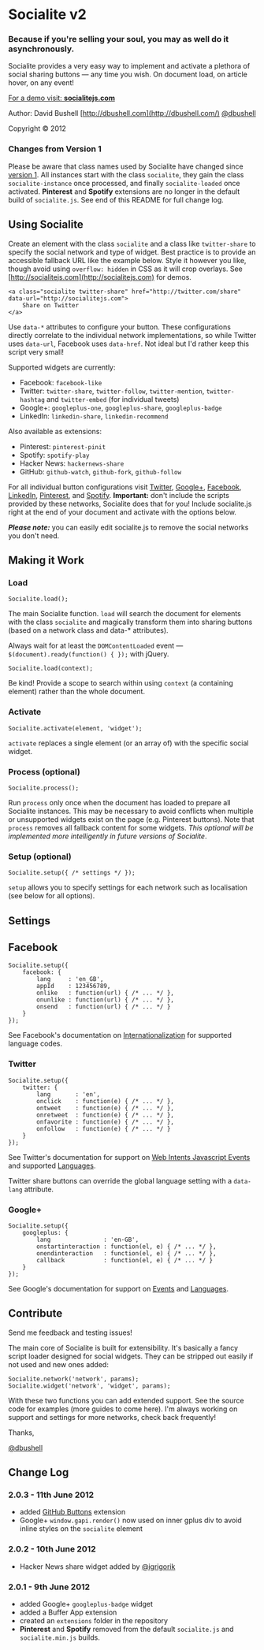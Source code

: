 # Socialite v2

### Because if you're selling your soul, you may as well do it asynchronously.

Socialite provides a very easy way to implement and activate a plethora of social sharing buttons — any time you wish. On document load, on article hover, on any event!

[For a demo visit: **socialitejs.com**](http://www.socialitejs.com/)

Author: David Bushell [http://dbushell.com](http://dbushell.com/) [@dbushell](http://twitter.com/dbushell/)

Copyright © 2012

### Changes from Version 1

Please be aware that class names used by Socialite have changed since <a href="https://github.com/dbushell/Socialite/tags/">version 1</a>. All instances start with the class `socialite`, they gain the class `socialite-instance` once processed, and finally `socialite-loaded` once activated. **Pinterest** and **Spotify** extensions are no longer in the default build of `socialite.js`. See end of this README for full change log.

## Using Socialite

Create an element with the class `socialite` and a class like `twitter-share` to specify the social network and type of widget. Best practice is to provide an accessible fallback URL like the example below. Style it however you like, though avoid using `overflow: hidden` in CSS as it will crop overlays. See [http://socialitejs.com](http://socialitejs.com) for demos.

	<a class="socialite twitter-share" href="http://twitter.com/share" data-url="http://socialitejs.com">
		Share on Twitter
	</a>

Use `data-*` attributes to configure your button. These configurations directly correlate to the individual network implementations, so while Twitter uses `data-url`, Facebook uses `data-href`. Not ideal but I'd rather keep this script very small!

Supported widgets are currently:

* Facebook: `facebook-like`
* Twitter: `twitter-share`, `twitter-follow`, `twitter-mention`, `twitter-hashtag` and `twitter-embed` (for individual tweets)
* Google+: `googleplus-one`, `googleplus-share`, `googleplus-badge`
* LinkedIn: `linkedin-share`, `linkedin-recommend`

Also available as extensions:

* Pinterest: `pinterest-pinit`
* Spotify: `spotify-play`
* Hacker News: `hackernews-share`
* GitHub: `github-watch`, `github-fork`, `github-follow`

For all individual button configurations visit [Twitter](https://twitter.com/about/resources/buttons/), [Google+](https://developers.google.com/+/plugins/+1button/), [Facebook](http://developers.facebook.com/docs/reference/plugins/like/), [LinkedIn](http://developer.linkedin.com/plugins/share-button/), [Pinterest](http://pinterest.com/about/goodies/), and [Spotify](https://developer.spotify.com/technologies/spotify-play-button/). **Important:** don't include the scripts provided by these networks, Socialite does that for you! Include socialite.js right at the end of your document and activate with the options below.

***Please note:*** you can easily edit socialite.js to remove the social networks you don't need.

## Making it Work

### Load

	Socialite.load();

The main Socialite function. `load` will search the document for elements with the class `socialite` and magically transform them into sharing buttons (based on a network class and data-* attributes).

Always wait for at least the `DOMContentLoaded` event — `$(document).ready(function() { });` with jQuery.

	Socialite.load(context);

Be kind! Provide a scope to search within using `context` (a containing element) rather than the whole document.

### Activate

	Socialite.activate(element, 'widget');

`activate` replaces a single element (or an array of) with the specific social widget.

### Process (optional)

	Socialite.process();

Run `process` only once when the document has loaded to prepare all Socialite instances. This may be necessary to avoid conflicts when multiple or unsupported widgets exist on the page (e.g. Pinterest buttons). Note that `process` removes all fallback content for some widgets. *This optional will be implemented more intelligently in future versions of Socialite*.

### Setup (optional)

	Socialite.setup({ /* settings */ });

`setup` allows you to specify settings for each network such as localisation (see below for all options).

## Settings

## Facebook

	Socialite.setup({
		facebook: {
			lang     : 'en_GB',
			appId    : 123456789,
			onlike   : function(url) { /* ... */ },
			onunlike : function(url) { /* ... */ },
			onsend   : function(url) { /* ... */ }
		}
	});

See Facebook's documentation on [Internationalization](http://developers.facebook.com/docs/internationalization/) for supported language codes.

### Twitter

	Socialite.setup({
		twitter: {
			lang       : 'en',
			onclick    : function(e) { /* ... */ },
			ontweet    : function(e) { /* ... */ },
			onretweet  : function(e) { /* ... */ },
			onfavorite : function(e) { /* ... */ },
			onfollow   : function(e) { /* ... */ }
		}
	});

See Twitter's documentation for support on [Web Intents Javascript Events](https://dev.twitter.com/docs/intents/events) and supported [Languages](https://twitter.com/about/resources/buttons#tweet).

Twitter share buttons can override the global language setting with a `data-lang` attribute.

### Google+

	Socialite.setup({
		googleplus: {
			lang               : 'en-GB',
			onstartinteraction : function(el, e) { /* ... */ },
			onendinteraction   : function(el, e) { /* ... */ },
			callback           : function(el, e) { /* ... */ }
		}
	});

See Google's documentation for support on [Events](https://developers.google.com/+/plugins/+1button/#plusonetag-parameters) and [Languages](https://developers.google.com/+/plugins/+1button/#available-languages).

## Contribute

Send me feedback and testing issues!

The main core of Socialite is built for extensibility. It's basically a fancy script loader designed for social widgets. They can be stripped out easily if not used and new ones added:

	Socialite.network('network', params);
	Socialite.widget('network', 'widget', params);

With these two functions you can add extended support. See the source code for examples (more guides to come here). I'm always working on support and settings for more networks, check back frequently!

Thanks,

[@dbushell](http://twitter.com/dbushell/)

## Change Log

### 2.0.3 - 11th June 2012

* added [GitHub Buttons](http://markdotto.github.com/github-buttons/) extension
* Google+ `window.gapi.render()` now used on inner gplus div to avoid inline styles on the `socialite` element

### 2.0.2 - 10th June 2012

* Hacker News share widget added by [@igrigorik](https://github.com/igrigorik)

### 2.0.1 - 9th June 2012

* added Google+ `googleplus-badge` widget
* added a Buffer App extension
* created an `extensions` folder in the repository
* **Pinterest** and **Spotify** removed from the default `socialite.js` and `socialite.min.js` builds.
